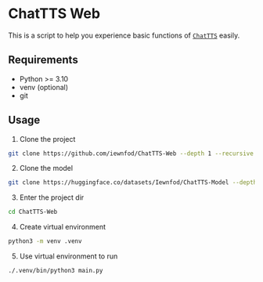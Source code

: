 # ChatTTS Web

This is a script to help you experience basic functions of [`ChatTTS`](https://github.com/2noise/ChatTTS) easily.

## Requirements
* Python >= 3.10
* venv (optional)
* git

## Usage
1. Clone the project
```bash
git clone https://github.com/iewnfod/ChatTTS-Web --depth 1 --recursive
```
2. Clone the model
```bash
git clone https://huggingface.co/datasets/Iewnfod/ChatTTS-Model --depth 1
```
3. Enter the project dir
```bash
cd ChatTTS-Web
```
4. Create virtual environment
```bash
python3 -m venv .venv
```
5. Use virtual environment to run
```bash
./.venv/bin/python3 main.py
```
